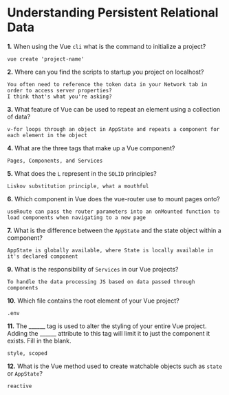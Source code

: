 # Understanding Persistent Relational Data

**1.** When using the Vue `cli` what is the command to initialize a project?
<!-- enter you answer in the space below -->
```
vue create 'project-name'
```
**2.** Where can you find the scripts to startup you project on localhost?
<!-- enter you answer in the space below -->
```
You often need to reference the token data in your Network tab in order to access server properties?
I think that's what you're asking?
```
**3.** What feature of Vue can be used to repeat an element using a collection of data?
<!-- enter you answer in the space below -->
```
v-for loops through an object in AppState and repeats a component for each element in the object
```
**4.** What are the three tags that make up a Vue component?
<!-- enter you answer in the space below -->
```
Pages, Components, and Services
```
**5.** What does the `L` represent in the `SOLID` principles?
<!-- enter you answer in the space below -->
```
Liskov substitution principle, what a mouthful
```
**6.** Which component in Vue does the vue-router use to mount pages onto?
<!-- enter you answer in the space below -->
```
useRoute can pass the router parameters into an onMounted function to load components when navigating to a new page
```
**7.** What is the difference between the `AppState` and the state object within a component?
<!-- enter you answer in the space below -->
```
AppState is globally available, where State is locally available in it's declared component
```
**9.** What is the responsibility of `Services` in our Vue projects?
<!-- enter you answer in the space below -->
```
To handle the data processing JS based on data passed through components
```
**10.** Which file contains the root element of your Vue project?
<!-- enter you answer in the space below -->
```
.env
```
**11.** The ______ tag is used to alter the styling of your entire Vue project.  Adding the ______ attribute to this tag will limit it to just the component it exists.  Fill in the blank.
<!-- enter you answer in the space below -->
```
style, scoped
```
**12.** What is the Vue method used to create watchable objects such as `state` or `AppState`?
<!-- enter you answer in the space below -->
```
reactive
```